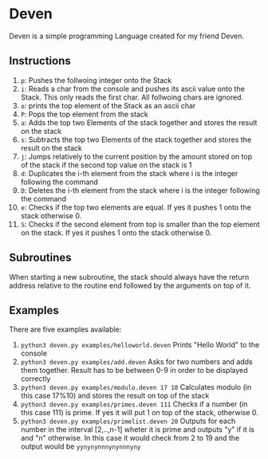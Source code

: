 # Deven
Deven is a simple programming Language created for my friend Deven.

## Instructions
1. `p`: Pushes the follwoing integer onto the Stack
2. `i`: Reads a char from the console and pushes its ascii value onto the Stack. This only reads the first char. All follwoing chars are ignored.
3. `o`: prints the top element of the Stack as an ascii char
4. `P`: Pops the top element from the stack
5. `a`: Adds the top two Elements of the stack together and stores the result on the stack
6. `s`: Subtracts the top two Elements of the stack together and stores the result on the stack
7. `j`: Jumps relatively to the current position by the amount stored on top of the stack if the second top value on the stack is 1
8. `d`: Duplicates the i-th element from the stack where i is the integer following the command
9. `D`: Deletes the i-th element from the stack where i is the integer following the command
10. `e`: Checks if the top two elements are equal. If yes it pushes 1 onto the stack otherwise 0.
11. `S`: Checks if the second element from top is smaller than the top element on the stack. If yes it pushes 1 onto the stack otherwise 0.

## Subroutines
When starting a new subroutine, the stack should always have the return address relative to the routine end followed by the arguments on top of it.

## Examples
There are five examples available:
1. `python3 deven.py examples/helloworld.deven` Prints "Hello World" to the console
2. `python3 deven.py examples/add.deven` Asks for two numbers and adds them together. Result has to be between 0-9 in order to be displayed correctly
3. `python3 deven.py examples/modulo.deven 17 10` Calculates modulo (in this case 17%10) and stores the result on top of the stack
4. `python3 deven.py examples/primes.deven 111` Checks if a number (in this case 111) is prime. If yes it will put 1 on top of the stack, otherwise 0.
5. `python3 deven.py examples/primelist.deven 20` Outputs for each number in the interval [2,..,n-1] wheter it is prime and outputs "y" if it is and "n" otherwise. In this case it would check from 2 to 19 and the output would be `yynynynnnynynnnyny`
